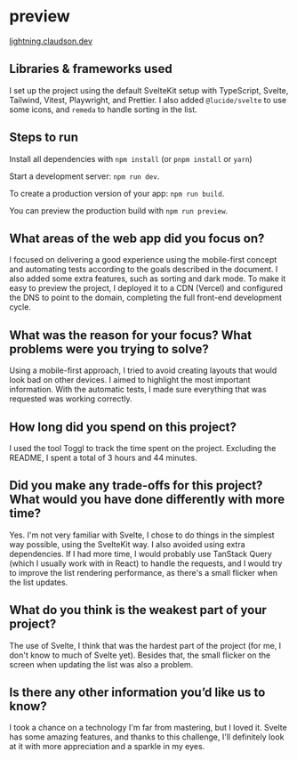# preview
[lightning.claudson.dev](https://lightning.claudson.dev)


## Libraries & frameworks used
I set up the project using the default SvelteKit setup with TypeScript, Svelte, Tailwind, Vitest, Playwright, and Prettier. I also added `@lucide/svelte` to use some icons, and `remeda` to handle sorting in the list.

## Steps to run
Install all dependencies with `npm install` (or `pnpm install` or `yarn`)

Start a development server: `npm run dev`.

To create a production version of your app: `npm run build`.

You can preview the production build with `npm run preview`.


## What areas of the web app did you focus on?
I focused on delivering a good experience using the mobile-first concept and automating tests according to the goals described in the document. I also added some extra features, such as sorting and dark mode. To make it easy to preview the project, I deployed it to a CDN (Vercel) and configured the DNS to point to the domain, completing the full front-end development cycle.

## What was the reason for your focus? What problems were you trying to solve?
Using a mobile-first approach, I tried to avoid creating layouts that would look bad on other devices. I aimed to highlight the most important information. With the automatic tests, I made sure everything that was requested was working correctly.

## How long did you spend on this project?
I used the tool Toggl to track the time spent on the project. Excluding the README, I spent a total of 3 hours and 44 minutes.

## Did you make any trade-offs for this project? What would you have done differently with more time?
Yes. I'm not very familiar with Svelte, I chose to do things in the simplest way possible, using the SvelteKit way. I also avoided using extra dependencies.
If I had more time, I would probably use TanStack Query (which I usually work with in React) to handle the requests, and I would try to improve the list rendering performance, as there's a small flicker when the list updates.

## What do you think is the weakest part of your project?
The use of Svelte, I think that was the hardest part of the project (for me, I don't know to much of Svelte yet). Besides that, the small flicker on the screen when updating the list was also a problem.

## Is there any other information you’d like us to know?
I took a chance on a technology I'm far from mastering, but I loved it. Svelte has some amazing features, and thanks to this challenge, I'll definitely look at it with more appreciation and a sparkle in my eyes.
